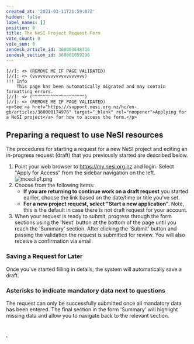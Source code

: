 ```yaml
---
created_at: '2021-03-11T21:59:07Z'
hidden: false
label_names: []
position: 0
title: The NeSI Project Request Form
vote_count: 0
vote_sum: 0
zendesk_article_id: 360003648716
zendesk_section_id: 360001059296
---
```



    [//]: <> (REMOVE ME IF PAGE VALIDATED)
    [//]: <> (vvvvvvvvvvvvvvvvvvvv)
    !!! Info
        This page has been automatically migrated and may contain formatting errors.
    [//]: <> (^^^^^^^^^^^^^^^^^^^^)
    [//]: <> (REMOVE ME IF PAGE VALIDATED)
    <p>See <a href="https://support.nesi.org.nz/hc/en-gb/articles/360000174976" target="_blank" rel="noopener">Applying for a NeSI project</a> for how to access the form.</p>
<h2>Preparing a request to use NeSI resources</h2>
<p>The procedures for starting a request for a new NeSI project and editing an in-progress request (draft) that you previously started are described below.</p>
<ol>
<li>Point your web browser to <a href="https://my.nesi.org.nz/projects/apply" target="_blank" rel="noopener">https://my.nesi.org.nz</a> and login. Select "Apply for Access" from the sidebar navigation on the left.<br><img src="https://support.nesi.org.nz/hc/article_attachments/360006751675/mceclip1.png" alt="mceclip1.png">
</li>
<li>Choose from the following items:
<ul>
<li>
<strong>If you are returning to continue work on a draft request</strong> you started earlier, choose the link based on the date/time or title you've set.</li>
<li>
<strong>For a new project request, select "Start a new application". </strong>Note, this is the default in case there is not draft request for your account.</li>
</ul>
</li>
<li>When your request is ready to submit, progress through the form sections using the 'Next' button at the bottom of the page until you reach the 'Summary' section. After clicking the 'Submit' button and passing the validation the request is submitted for review. You will also receive a confirmation via email.</li>
</ol>
<h3>Saving a Request for Later</h3>
<p>Once you've started filling in details, the system will automatically save a draft.</p>
<h3>Asterisks to indicate mandatory data next to questions</h3>
<p>The request can only be successfully submitted once all mandatory data has been entered. The final section in the form 'Summary' will highlight missing data and allow you to navigate back to the relevant section.</p>
<p> </p>
<p>'</p>
<p> </p>